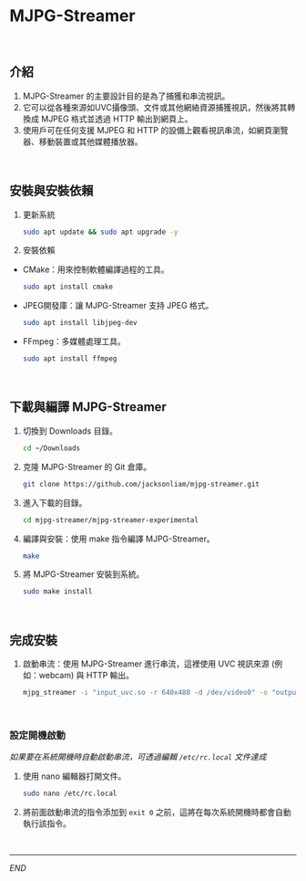 # MJPG-Streamer

<br>

## 介紹

1. MJPG-Streamer 的主要設計目的是為了捕獲和串流視訊。
2. 它可以從各種來源如UVC攝像頭、文件或其他網絡資源捕獲視訊，然後將其轉換成 MJPEG 格式並透過 HTTP 輸出到網頁上。
3. 使用戶可在任何支援 MJPEG 和 HTTP 的設備上觀看視訊串流，如網頁瀏覽器、移動裝置或其他媒體播放器。

<br>

## 安裝與安裝依賴

1. 更新系統

   ```bash
   sudo apt update && sudo apt upgrade -y
   ```

2. 安裝依賴

- CMake：用來控制軟體編譯過程的工具。

  ```bash
  sudo apt install cmake
  ```

- JPEG開發庫：讓 MJPG-Streamer 支持 JPEG 格式。

  ```bash
  sudo apt install libjpeg-dev
  ```

- FFmpeg：多媒體處理工具。

  ```bash
  sudo apt install ffmpeg
  ```

<br>

## 下載與編譯 MJPG-Streamer

1. 切換到 Downloads 目錄。

   ```bash
   cd ~/Downloads
   ```

2. 克隆 MJPG-Streamer 的 Git 倉庫。

   ```bash
   git clone https://github.com/jacksonliam/mjpg-streamer.git
   ```

3. 進入下載的目錄。

   ```bash
   cd mjpg-streamer/mjpg-streamer-experimental
   ```

4. 編譯與安裝：使用 make 指令編譯 MJPG-Streamer。

   ```bash
   make
   ```

5. 將 MJPG-Streamer 安裝到系統。

   ```bash
   sudo make install
   ```

<br>

## 完成安裝

1. 啟動串流：使用 MJPG-Streamer 進行串流，這裡使用 UVC 視訊來源 (例如：webcam) 與 HTTP 輸出。

   ```bash
   mjpg_streamer -i "input_uvc.so -r 640x480 -d /dev/video0" -o "output_http.so -w /usr/local/share/mjpg-streamer/www"
   ```

<br>

### 設定開機啟動

_如果要在系統開機時自動啟動串流，可透過編輯 `/etc/rc.local` 文件達成_

1. 使用 nano 編輯器打開文件。

    ```bash
    sudo nano /etc/rc.local
    ```

2. 將前面啟動串流的指令添加到 `exit 0` 之前，這將在每次系統開機時都會自動執行該指令。

<br>

---

_END_
